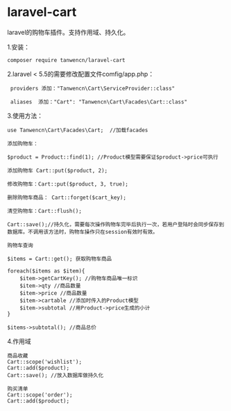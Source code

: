 # laravel-cart
laravel的购物车插件。支持作用域、持久化。 

1.安装：

    composer require tanwencn/laravel-cart
 
2.laravel < 5.5的需要修改配置文件comfig/app.php：

     providers 添加："Tanwencn\Cart\ServiceProvider::class"
    
     aliases  添加："Cart": "Tanwencn\Cart\Facades\Cart::class"
    
3.使用方法：
    
    use Tanwencn\Cart\Facades\Cart;  //加载facades
    
    添加购物车：
    
    $product = Product::find(1); //Product模型需要保证$product->price可执行
    
    添加购物车 Cart::put($product, 2);
    
    修改购物车：Cart::put($product, 3, true);
    
    删除购物车商品： Cart::forget($cart_key);
    
    清空购物车：Cart::flush();
    
    Cart::save();//持久化，需要每次操作购物车完毕后执行一次，若用户登陆时会同步保存到数据库。不调用该方法时，购物车操作只在session有效时有效。
        
    购物车查询
  
    $items = Cart::get(); 获取购物车商品
    
    foreach($items as $item){
        $item->getCartKey(); //购物车商品唯一标识
        $item->qty //商品数量
        $item->price //商品数量
        $item->cartable //添加时传入的Product模型
        $item->subtotal //用Product->price生成的小计
    }
    
    $items->subtotal(); //商品总价
    
4.作用域

    商品收藏
    Cart::scope('wishlist');
    Cart::add($product);
    Cart::save(); //放入数据库做持久化
    
    购买清单
    Cart::scope('order');
    Cart::add($product);
    